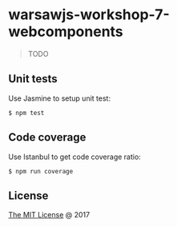 # warsawjs-workshop-7-webcomponents

> TODO

## Unit tests

Use Jasmine to setup unit test:

```
$ npm test
```

## Code coverage

Use Istanbul to get code coverage ratio:

```
$ npm run coverage
```

## License

[The MIT License](http://piecioshka.mit-license.org) @ 2017
